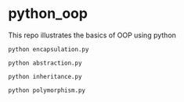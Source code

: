 # python_oop
This repo illustrates the basics of OOP using python

```
python encapsulation.py

python abstraction.py

python inheritance.py

python polymorphism.py

```
